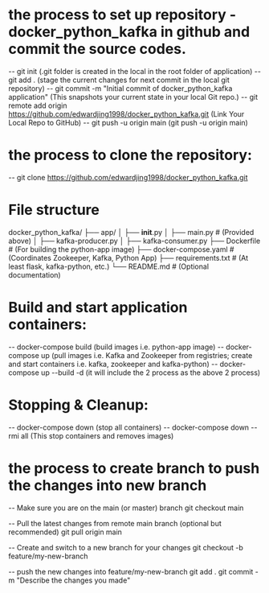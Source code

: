 # the process to set up repository - docker_python_kafka in github and commit the source codes.
-- git init (.git folder is created in the local in the root folder of application) 
-- git add . (stage the current changes for next commit in the local git repository) 
-- git commit -m "Initial commit of docker_python_kafka application" (This snapshots your current state in your local Git repo.) 
-- git remote add origin https://github.com/edwardjing1998/docker_python_kafka.git (Link Your Local Repo to GitHub) 
-- git push -u origin main (git push -u origin main)

# the process to clone the repository:
-- git clone https://github.com/edwardjing1998/docker_python_kafka.git

# File structure 

docker_python_kafka/
├── app/
│   ├── __init__.py
│   ├── main.py            # (Provided above)
│   ├── kafka-producer.py
│   ├── kafka-consumer.py
├── Dockerfile             # (For building the python-app image)
├── docker-compose.yaml    # (Coordinates Zookeeper, Kafka, Python App)
├── requirements.txt       # (At least flask, kafka-python, etc.)
└── README.md              # (Optional documentation)

# Build and start application containers:

-- docker-compose build (build images i.e. python-app image)
-- docker-compose up (pull images i.e. Kafka and Zookeeper from registries; create and start containers i.e. kafka, zookeeper and kafka-python)
-- docker-compose up --build -d (it will include the 2 process as the above 2 process)

# Stopping & Cleanup:

-- docker-compose down (stop all containers)
-- docker-compose down --rmi all (This stop containers and removes images)

# the process to create branch to push the changes into new branch

-- Make sure you are on the main (or master) branch
git checkout main

-- Pull the latest changes from remote main branch (optional but recommended)
git pull origin main

-- Create and switch to a new branch for your changes
git checkout -b feature/my-new-branch

-- push the new changes into feature/my-new-branch
git add .
git commit -m "Describe the changes you made"


